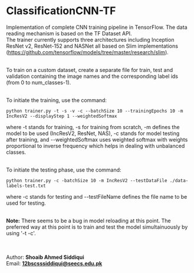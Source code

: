 # ClassificationCNN-TF

Implementation of complete CNN training pipeline in TensorFlow. The data reading mechanism is based on the TF Dataset API.
<br/>The trainer currently supports three architectures including Inception ResNet v2, ResNet-152 and NASNet all based on Slim implementations (https://github.com/tensorflow/models/tree/master/research/slim).

<br/>To train on a custom dataset, create a separate file for train, test and validation containing the image names and the corresponding label ids (from 0 to num_classes-1).

<br/>To initiate the training, use the command:
```
python trainer.py -t -s -v -c --batchSize 10 --trainingEpochs 10 -m IncResV2 --displayStep 1 --weightedSoftmax
```
where -t stands for training, -s for training from scratch, -m defines the model to be used (IncResV2, ResNet, NAS), -c stands for model testing after training, and --weightedSoftmax uses weighted softmax with weights proportional to inverse frequency which helps in dealing with unbalanced classes.

<br/>To initiate the testing phase, use the command:
```
python trainer.py -c -batchSize 10 -m IncResV2 --testDataFile ./data-labels-test.txt
```
where -c stands for testing and --testFileName defines the file name to be used for testing.

<br/><b>Note:</b> There seems to be a bug in model reloading at this point. The preferred way at this point is to train and test the model simultainuously by using '-t -c'.

<br/><br/> Author: <b>Shoaib Ahmed Siddiqui</b>
<br/> Email: <b>12bscsssiddiqui@seecs.edu.pk</b>
